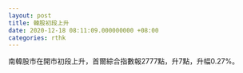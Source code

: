 ```yaml
---
layout: post
title: 韓股初段上升
date: 2020-12-18 08:11:09.000000000 +08:00
categories: rthk
---
```


南韓股市在開市初段上升，首爾綜合指數報2777點，升7點，升幅0.27%。
